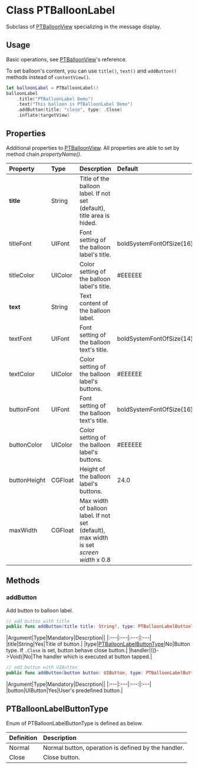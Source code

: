 # Class PTBalloonLabel
Subclass of [PTBalloonView](PTBalloonView.md) specializing in the message display.

## Usage
Basic operations, see [PTBalloonView](PTBalloonView.md)'s reference.

To set balloon's content, you can use `title()`, `text()` and `addButton()` methods instead of `contentView()`.
```swift
let balloonLabel = PTBalloonLabel()
balloonLabel
    .title("PTBalloonLabel Demo")
    .text("This balloon is PTBalloonLabel Demo")
    .addButton(title: "close", type: .Close)
    .inflate(targetView)
```

## Properties
Additional properties to [PTBalloonView](PTBalloonView.md#Properties). All properties are able to set by method chain *propertyName()*.

|Property|Type|Descrption|Default|
|:---|:---|:---|:---|
|**title**|String|Title of the balloon label. If not set (default), title area is hided.||
|titleFont|UIFont|Font setting of the balloon label's title.|boldSystemFontOfSize(16)|
|titleColor|UIColor|Color setting of the balloon label's title.|#EEEEEE|
|**text**|String|Text content of the balloon label.||
|textFont|UIFont|Font setting of the balloon text's title.|boldSystemFontOfSize(14)|
|textColor|UIColor|Color setting of the balloon label's buttons.|#EEEEEE|
|buttonFont|UIFont|Font setting of the balloon text's title.|boldSystemFontOfSize(16)|
|buttonColor|UIColor|Color setting of the balloon label's buttons.|#EEEEEE|
|buttonHeight|CGFloat|Height of the balloon label's buttons.|24.0|
|maxWidth|CGFloat|Max width of balloon label. If not set (default), max width is set *screen width* x 0.8||

## Methods
### addButton
Add button to balloon label.
```swift
// add button with title
public func addButton(title title: String?, type: PTBalloonLabelButtonType = .Normal, handler: (()->Void)? = nil) -> Self
```
|Argument|Type|Mandatory|Descrption||
|:---|:---|:---:|:---|
|title|String|Yes|Title of button.|
|type|[PTBalloonLabelButtonType](#PTBalloonLabelButtonType)|No|Button type. If `.Close` is set, button behave close button.|
|handler|(()->Void)|No|The handler which is executed at button tapped.|

```swift
// add button with UIButton
public func addButton(button button: UIButton, type: PTBalloonLabelButtonType = .Normal, handler: (()->Void)? = nil) -> Self
```
|Argument|Type|Mandatory|Descrption||
|:---|:---|:---:|:---|
|button|UIButton|Yes|User's predefined button.|

<a name="PTBalloonLabelButtonType"></a>
## PTBalloonLabelButtonType
Enum of PTBalloonLabelButtonType is defined as below.

|Definition|Description|
|:---|:---|
|Normal|Normal button, operation is defined by the handler.|
|Close|Close button.|
